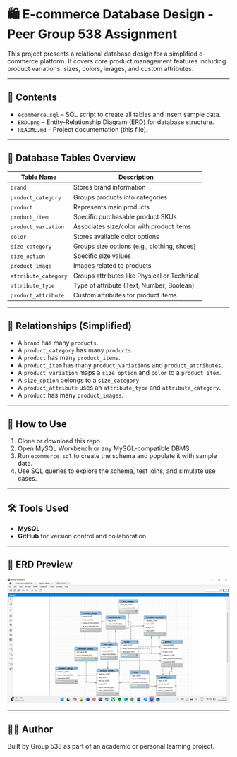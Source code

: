 # 🛍️ E-commerce Database Design - Peer Group 538 Assignment

This project presents a relational database design for a simplified e-commerce platform. It covers core product management features including product variations, sizes, colors, images, and custom attributes.

---

## 📁 Contents

- `ecommerce.sql` – SQL script to create all tables and insert sample data.
- `ERD.png` – Entity-Relationship Diagram (ERD) for database structure.
- `README.md` – Project documentation (this file).

---

## 🧱 Database Tables Overview

| Table Name           | Description                                         |
|----------------------|-----------------------------------------------------|
| `brand`              | Stores brand information                            |
| `product_category`   | Groups products into categories                     |
| `product`            | Represents main products                            |
| `product_item`       | Specific purchasable product SKUs                   |
| `product_variation`  | Associates size/color with product items            |
| `color`              | Stores available color options                      |
| `size_category`      | Groups size options (e.g., clothing, shoes)         |
| `size_option`        | Specific size values                                |
| `product_image`      | Images related to products                          |
| `attribute_category` | Groups attributes like Physical or Technical        |
| `attribute_type`     | Type of attribute (Text, Number, Boolean)           |
| `product_attribute`  | Custom attributes for product items                 |

---

## 🔄 Relationships (Simplified)

- A `brand` has many `products`.
- A `product_category` has many `products`.
- A `product` has many `product_items`.
- A `product_item` has many `product_variations` and `product_attributes`.
- A `product_variation` maps a `size_option` and `color` to a `product_item`.
- A `size_option` belongs to a `size_category`.
- A `product_attribute` uses an `attribute_type` and `attribute_category`.
- A `product` has many `product_images`.

---

## 🚀 How to Use

1. Clone or download this repo.
2. Open MySQL Workbench or any MySQL-compatible DBMS.
3. Run `ecommerce.sql` to create the schema and populate it with sample data.
4. Use SQL queries to explore the schema, test joins, and simulate use cases.

---

## 🛠 Tools Used

- **MySQL**
- **GitHub** for version control and collaboration

---

## 📸 ERD Preview

![ERD Diagram](ERD.png)

---

## 👨‍💻 Author

Built by Group 538 as part of an academic or personal learning project.
